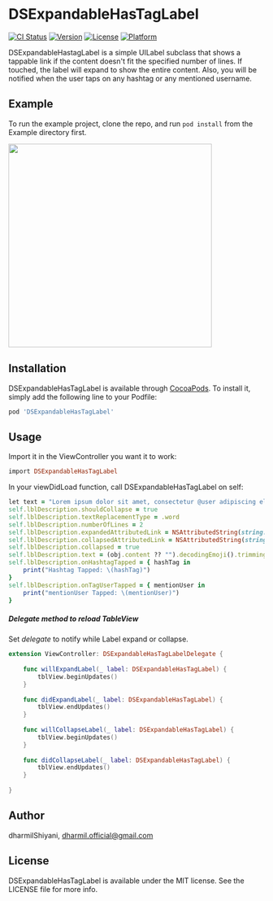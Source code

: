 # DSExpandableHasTagLabel

[![CI Status](https://img.shields.io/travis/dharmilShiyani/DSExpandableHasTagLabel.svg?style=flat)](https://travis-ci.org/dharmilShiyani/DSExpandableHasTagLabel)
[![Version](https://img.shields.io/cocoapods/v/DSExpandableHasTagLabel.svg?style=flat)](https://cocoapods.org/pods/DSExpandableHasTagLabel)
[![License](https://img.shields.io/cocoapods/l/DSExpandableHasTagLabel.svg?style=flat)](https://cocoapods.org/pods/DSExpandableHasTagLabel)
[![Platform](https://img.shields.io/cocoapods/p/DSExpandableHasTagLabel.svg?style=flat)](https://cocoapods.org/pods/DSExpandableHasTagLabel)

DSExpandableHastagLabel is a simple UILabel subclass that shows a tappable link if the content doesn't fit the specified number of lines. If touched, the label will expand to show the entire content. Also, you will be notified when the user taps on any hashtag or any mentioned username.
  
## Example

To run the example project, clone the repo, and run `pod install` from the Example directory first.

<img src="Helper/dsehl.gif" height="400">

<!--## Requirements-->

## Installation

DSExpandableHasTagLabel is available through [CocoaPods](https://cocoapods.org). To install
it, simply add the following line to your Podfile:

```ruby
pod 'DSExpandableHasTagLabel'
```
## Usage

Import it in the ViewController you want it to work:

```ruby
import DSExpandableHasTagLabel
```
In your viewDidLoad function, call DSExpandableHasTagLabel on self:

```ruby
let text = "Lorem ipsum dolor sit amet, consectetur @user adipiscing elit. #Innovation et lorem @urna, sed vehicula leo. Ut fermentum massa justo sit amet risus. Etiam porta sem malesuada magna mollis euismod. Donec id elit non mi"
self.lblDescription.shouldCollapse = true
self.lblDescription.textReplacementType = .word
self.lblDescription.numberOfLines = 2
self.lblDescription.expandedAttributedLink = NSAttributedString(string: "Read Less", attributes: [NSAttributedString.Key.font : UIFont.systemFont(ofSize: 16.0, weight: .semibold)])
self.lblDescription.collapsedAttributedLink = NSAttributedString(string: "Read More", attributes: [NSAttributedString.Key.font : UIFont.systemFont(ofSize: 16.0, weight: .semibold)])
self.lblDescription.collapsed = true
self.lblDescription.text = (obj.content ?? "").decodingEmoji().trimmingCharacters(in: .whitespacesAndNewlines)
self.lblDescription.onHashtagTapped = { hashTag in
    print("Hashtag Tapped: \(hashTag)")
}
self.lblDescription.onTagUserTapped = { mentionUser in
    print("mentionUser Tapped: \(mentionUser)")
}
```
##### Delegate method to reload TableView
Set _delegate_ to notify while Label expand or collapse.

```swift
extension ViewController: DSExpandableHasTagLabelDelegate {
    
    func willExpandLabel(_ label: DSExpandableHasTagLabel) {
        tblView.beginUpdates()
    }
    
    func didExpandLabel(_ label: DSExpandableHasTagLabel) {
        tblView.endUpdates()
    }
    
    func willCollapseLabel(_ label: DSExpandableHasTagLabel) {
        tblView.beginUpdates()
    }
    
    func didCollapseLabel(_ label: DSExpandableHasTagLabel) {
        tblView.endUpdates()
    }
    
}
```

## Author

dharmilShiyani, dharmil.official@gmail.com

## License

DSExpandableHasTagLabel is available under the MIT license. See the LICENSE file for more info.
